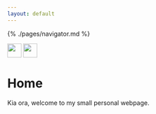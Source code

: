 ```yaml
---
layout: default
---
```


{% ./pages/navigator.md %}

[<img src=../resources/icons/GitHub.png width=32>](https://github.com/Graphight)
[<img src=../resources/icons/LinkedIn.png width=32>](https://www.linkedin.com/in/tom-marsh-3aa764154/)

# Home

Kia ora, welcome to my small personal webpage.



